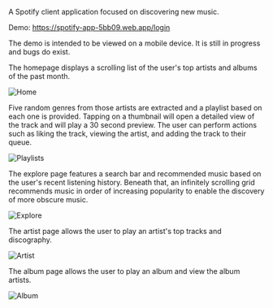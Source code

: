 A Spotify client application focused on discovering new music.

Demo: https://spotify-app-5bb09.web.app/login

The demo is intended to be viewed on a mobile device. It is still in progress and bugs do exist.

The homepage displays a scrolling list of the user's top artists and albums of the past month.

![Home](https://user-images.githubusercontent.com/35076041/148659657-c1431e6a-1748-49fe-a4a2-f32acb6f0670.gif)


Five random genres from those artists are extracted and a playlist based on each one is provided. Tapping on a thumbnail will open a detailed view of the track and will play a 30 second preview. The user can perform actions such as liking the track, viewing the artist, and adding the track to their queue.

![Playlists](https://user-images.githubusercontent.com/35076041/148659637-91a3deae-79b4-417b-80c9-dd0f32ffc4e9.gif)


The explore page features a search bar and recommended music based on the user's recent listening history. Beneath that, an infinitely scrolling grid recommends music in order of increasing popularity to enable the discovery of more obscure music.

![Explore](https://user-images.githubusercontent.com/35076041/148659653-066aba75-93d5-489b-8558-0157bb3705e7.gif)


The artist page allows the user to play an artist's top tracks and discography.

![Artist](https://user-images.githubusercontent.com/35076041/148659646-dd320efb-78ae-4526-9bec-ae1627675c9d.gif)


The album page allows the user to play an album and view the album artists.

![Album](https://user-images.githubusercontent.com/35076041/148659652-15aee567-7ea2-403d-a0c7-e189a00a19e8.gif)
